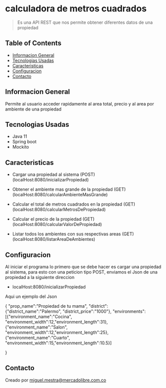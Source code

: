 # calculadora de metros cuadrados

> Es una API REST que nos permite obtener diferentes datos de una propiedad

## Table of Contents

* [Informacion General](#informacion-general)
* [Tecnologias Usadas](#tecnologias-usadas)
* [Caracteristicas](#caracteristicas)
* [Configuracion](#configuracion)
* [Contacto](#contacto)

<!-- * [License](#license) -->

## Informacion General

Permite al usuario acceder rapidamente al area total, precio y al area por ambiente de una propiedad

## Tecnologias Usadas

- Java 11
- Spring boot
- Mockito

## Caracteristicas

- Cargar una propiedad al sistema (POST) (localHost:8080/inicializarPropiedad)

- Obtener el ambiente mas grande de la propiedad (GET) (localHost:8080/calcularAmbienteMasGrande)
- Calcular el total de metros cuadrados en la propiedad (GET) (localHost:8080/calcularMetrosDePropiedad)
- Calcular el precio de la propiedad (GET) (localHost:8080/calcularValorDePropiedad)
- Listar todos los ambientes con sus respectivas areas (GET) (localHost:8080/listarAreaDeAmbientes)

## Configuracion

Al iniciar el programa lo primero que se debe hacer es cargar una propiedad al sistema, para esto
con una peticion tipo POST, enviamos el Json de una propiedad a la siguiente direccion
- localHost:8080/inicializarPropiedad

Aqui un ejemplo del Json

{
"prop_name":"Propiedad de tu mama",
"district":{"district_name":"Palermo",
"district_price":"1000"},
"environments":[{"environment_name":"Cocina", "environment_width":12,"environment_length":31},
{"environment_name":"Salon", "environment_width":12,"environment_length":25},
{"environment_name":"Cuarto", "environment_width":15,"environment_length":10.5}]

}

## Contacto

Creado por miguel.mestra@mercadolibre.com.co 


<!-- Optional -->
<!-- ## License -->
<!-- This project is open source and available under the [... License](). -->

<!-- You don't have to include all sections - just the one's relevant to your project -->
